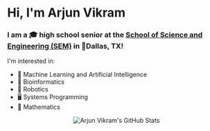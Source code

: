 # Hi, I'm Arjun Vikram

### I am a :mortar_board: high school senior at the [School of Science and Engineering (SEM)](https://www.semagnet.org/) in :round_pushpin:Dallas, TX! 

I'm interested in:

- :brain: Machine Learning and Artificial Intelligence
- :dna: Bioinformatics
- :robot: Robotics
- :desktop_computer: Systems Programming
- :abacus: Mathematics

<p align="center">
  <img src="https://github-readme-stats.vercel.app/api?username=arjvik&include_all_commits=true&count_private=true&show_icons=true&bg_color=30,e96443,904e95&title_color=fff&text_color=fff&icon_color=ffff00&border_radius=20&hide_border=true" alt="Arjun Vikram's GitHub Stats"/>
</p>
